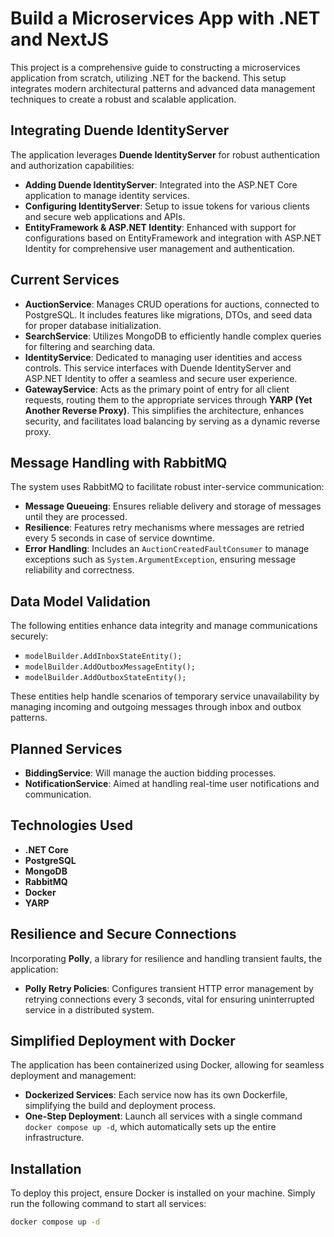 # Build a Microservices App with .NET and NextJS

This project is a comprehensive guide to constructing a microservices application from scratch, utilizing .NET for the backend. This setup integrates modern architectural patterns and advanced data management techniques to create a robust and scalable application.

## Integrating Duende IdentityServer

The application leverages **Duende IdentityServer** for robust authentication and authorization capabilities:
- **Adding Duende IdentityServer**: Integrated into the ASP.NET Core application to manage identity services.
- **Configuring IdentityServer**: Setup to issue tokens for various clients and secure web applications and APIs.
- **EntityFramework & ASP.NET Identity**: Enhanced with support for configurations based on EntityFramework and integration with ASP.NET Identity for comprehensive user management and authentication.

## Current Services

- **AuctionService**: Manages CRUD operations for auctions, connected to PostgreSQL. It includes features like migrations, DTOs, and seed data for proper database initialization.
- **SearchService**: Utilizes MongoDB to efficiently handle complex queries for filtering and searching data.
- **IdentityService**: Dedicated to managing user identities and access controls. This service interfaces with Duende IdentityServer and ASP.NET Identity to offer a seamless and secure user experience.
- **GatewayService**: Acts as the primary point of entry for all client requests, routing them to the appropriate services through **YARP (Yet Another Reverse Proxy)**. This simplifies the architecture, enhances security, and facilitates load balancing by serving as a dynamic reverse proxy.

## Message Handling with RabbitMQ

The system uses RabbitMQ to facilitate robust inter-service communication:
- **Message Queueing**: Ensures reliable delivery and storage of messages until they are processed.
- **Resilience**: Features retry mechanisms where messages are retried every 5 seconds in case of service downtime.
- **Error Handling**: Includes an `AuctionCreatedFaultConsumer` to manage exceptions such as `System.ArgumentException`, ensuring message reliability and correctness.

## Data Model Validation

The following entities enhance data integrity and manage communications securely:
- `modelBuilder.AddInboxStateEntity();`
- `modelBuilder.AddOutboxMessageEntity();`
- `modelBuilder.AddOutboxStateEntity();`

These entities help handle scenarios of temporary service unavailability by managing incoming and outgoing messages through inbox and outbox patterns.

## Planned Services

- **BiddingService**: Will manage the auction bidding processes.
- **NotificationService**: Aimed at handling real-time user notifications and communication.

## Technologies Used

- **.NET Core**
- **PostgreSQL**
- **MongoDB**
- **RabbitMQ**
- **Docker**
- **YARP**

## Resilience and Secure Connections

Incorporating **Polly**, a library for resilience and handling transient faults, the application:
- **Polly Retry Policies**: Configures transient HTTP error management by retrying connections every 3 seconds, vital for ensuring uninterrupted service in a distributed system.

## Simplified Deployment with Docker

The application has been containerized using Docker, allowing for seamless deployment and management:
- **Dockerized Services**: Each service now has its own Dockerfile, simplifying the build and deployment process.
- **One-Step Deployment**: Launch all services with a single command `docker compose up -d`, which automatically sets up the entire infrastructure.

## Installation

To deploy this project, ensure Docker is installed on your machine. Simply run the following command to start all services:
```bash
docker compose up -d
